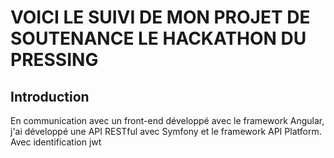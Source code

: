 # VOICI LE SUIVI DE MON PROJET DE SOUTENANCE LE HACKATHON DU PRESSING

## Introduction

En communication avec un front-end développé avec le framework Angular, j'ai développé une API RESTful avec Symfony et le framework API Platform. Avec identification jwt
